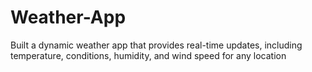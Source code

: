 # Weather-App
 Built a dynamic weather app that provides real-time updates, including temperature, conditions, humidity, and wind speed for any location
